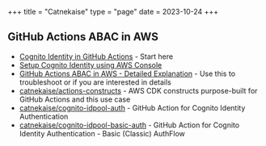 +++
title = "Catnekaise"
type = "page"
date = 2023-10-24
+++

## GitHub Actions ABAC in AWS

- [Cognito Identity in GitHub Actions](./github-actions-abac-aws/cognito-identity) - Start here
- [Setup Cognito Identity using AWS Console](./github-actions-abac-aws/setup-using-aws-console)
- [GitHub Actions ABAC in AWS - Detailed Explanation](./github-actions-abac-aws/detailed-explanation) - Use this to troubleshoot or if you are interested in details
- [catnekaise/actions-constructs](https://github.com/catnekaise/actions-constructs) - AWS CDK constructs purpose-built for GitHub Actions and this use case
- [catnekaise/cognito-idpool-auth](https://github.com/catnekaise/cognito-idpool-auth) - GitHub Action for Cognito Identity Authentication
- [catnekaise/cognito-idpool-basic-auth](https://github.com/catnekaise/cognito-idpool-basic-auth) - GitHub Action for Cognito Identity Authentication - Basic (Classic) AuthFlow